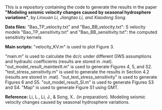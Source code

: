 This is a repository containing the code to generate the results in the paper **"Modeling seismic velocity changes caused by seasonal hydrosphere variations"**, by *Linxuan Li, Jiangtao Li, and Xiaodong Song*.

**Data files:**
"Bao_TP_velocity.txt" and "Bao_BB_velocity.txt": S velocity models
"Bao_TP_sensitivity.txt" and "Bao_BB_sensitivity.txt": the computed sensitivity kernels

**Main scripts:**
"velocity_KV.m" is used to plot Figure 3.

"main.m" is used to calculate the dc/c under different GWS assumptions and hydraulic coefficients (results are stored in .mat).
"out_model_result_maintextt.m" is used to generate Figures 4, 5, and S2.
"test_stress_sensitivity.m" is used to generate the results in Section 4.2 (results are stored in .mat).
"out_test_stress_sensitivity" is used to generate Figures 6 and S5.
"out_model_result_SI.m" is used to generate Figures S3 and S4.
"Map" is used to generate Figure S1 using GMT.

**Reference:**
Li, L., Li, J., & Song, X.. (in preparation). Modeling seismic velocity changes caused by seasonal hydrosphere variations.
